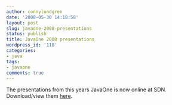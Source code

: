 ```yaml
---
author: connylundgren
date: '2008-05-30 14:18:58'
layout: post
slug: javaone-2008-presentations
status: publish
title: JavaOne 2008 presentations
wordpress_id: '118'
categories:
- java
tags:
- javaone
comments: true
---
```


The presentations from this years JavaOne is now online at SDN. Download/view
them
[here](http://developers.sun.com/learning/javaoneonline/j1online.jsp?yr=2008).


